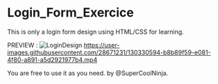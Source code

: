 



# Login_Form_Exercice
 This is only a login form design using HTML/CSS for learning.

 

PREVIEW : 
![LoginDesign](https://cdn.discordapp.com/attachments/554479498721099787/878695316298268762/unknown.png)
https://user-images.githubusercontent.com/28671231/130330594-b8b89f59-e081-4f80-a891-a5d2921977b4.mp4

You are free to use it as you need. by @SuperCoolNinja.
